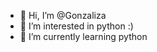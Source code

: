 - 👋 Hi, I’m @Gonzaliza
- 👀 I’m interested in python :)
- 🌱 I’m currently learning python


<!---
Gonzaliza/Gonzaliza is a ✨ special ✨ repository because its `README.md` (this file) appears on your GitHub profile.
You can click the Preview link to take a look at your changes.
--->
